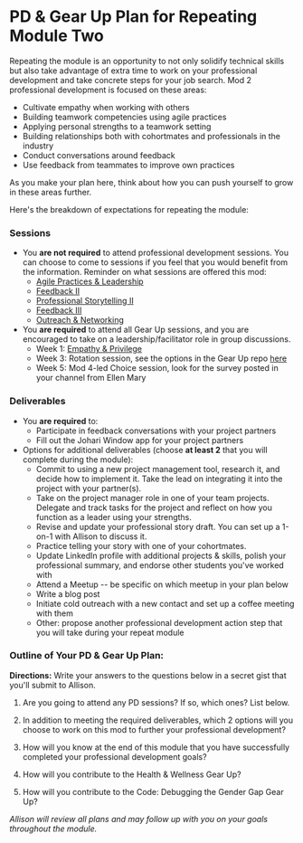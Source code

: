 # PD & Gear Up Plan for Repeating Module Two
Repeating the module is an opportunity to not only solidify technical skills but also take advantage of extra time to work on your professional development and take concrete steps for your job search. Mod 2 professional development is focused on these areas:

* Cultivate empathy when working with others
* Building teamwork competencies using agile practices
* Applying personal strengths to a teamwork setting
* Building relationships both with cohortmates and professionals in the industry
* Conduct conversations around feedback
* Use feedback from teammates to improve own practices

As you make your plan here, think about how you can push yourself to grow in these areas further.

Here's the breakdown of expectations for repeating the module:

### Sessions
* You **are not required** to attend professional development sessions. You can choose to come to sessions if you feel that you would benefit from the information. Reminder on what sessions are offered this mod:
    * [Agile Practices & Leadership](https://github.com/turingschool/career-development-curriculum/blob/master/module_two/agile_practices_and_leadership.md)
    * [Feedback II](https://github.com/turingschool/career-development-curriculum/blob/master/module_two/feedback_ii.md)
    * [Professional Storytelling II](https://github.com/turingschool/career-development-curriculum/blob/master/module_two/professional_storytelling_ii.md)
    * [Feedback III](https://github.com/turingschool/career-development-curriculum/blob/master/module_two/feedback_iii.md)
    * [Outreach & Networking](https://github.com/turingschool/career-development-curriculum/blob/master/module_two/outreach_and_networking.md)
* You **are required** to attend all Gear Up sessions, and you are encouraged to take on a leadership/facilitator role in group discussions.
    * Week 1: [Empathy & Privilege](https://github.com/turingschool/gear-up/blob/master/Mod2_Week1_Empathy_and_Privilege.markdown)
    * Week 3: Rotation session, see the options in the Gear Up repo [here](https://github.com/turingschool/gear-up)
    * Week 5: Mod 4-led Choice session, look for the survey posted in your channel from Ellen Mary
    
### Deliverables
* You **are required** to:
   * Participate in feedback conversations with your project partners
   * Fill out the Johari Window app for your project partners
* Options for additional deliverables (choose **at least 2** that you will complete during the module):
   * Commit to using a new project management tool, research it, and decide how to implement it. Take the lead on integrating it into the project with your partner(s).
   * Take on the project manager role in one of your team projects. Delegate and track tasks for the project and reflect on how you function as a leader using your strengths.
   * Revise and update your professional story draft. You can set up a 1-on-1 with Allison to discuss it.
   * Practice telling your story with one of your cohortmates.
   * Update LinkedIn profile with additional projects & skills, polish your professional summary, and endorse other students you've worked with
   * Attend a Meetup -- be specific on which meetup in your plan below
   * Write a blog post
   * Initiate cold outreach with a new contact and set up a coffee meeting with them
   * Other: propose another professional development action step that you will take during your repeat module

### Outline of Your PD & Gear Up Plan:
**Directions:** Write your answers to the questions below in a secret gist that you'll submit to Allison. 

1. Are you going to attend any PD sessions? If so, which ones? List below.

2. In addition to meeting the required deliverables, which 2 options will you choose to work on this mod to further your professional development?

3. How will you know at the end of this module that you have successfully completed your professional development goals?

4. How will you contribute to the Health & Wellness Gear Up? 

5. How will you contribute to the Code: Debugging the Gender Gap Gear Up?

*Allison will review all plans and may follow up with you on your goals throughout the module.* 
